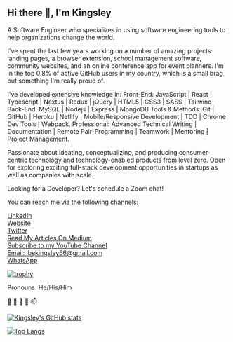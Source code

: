 ## Hi there 👋, I'm Kingsley

 A Software Engineer who specializes in using software engineering tools to help organizations change the world.

I've spent the last few years working on a number of amazing projects: landing pages, a browser extension, school management software, community websites, and an online conference app for event planners. I'm in the top 0.8% of active GitHub users in my country, which is a small brag but something I'm really proud of.

I've developed extensive knowledge in:
Front-End: JavaScript | React | Typescript  | NextJs | Redux | jQuery | HTML5 | CSS3 | SASS | Tailwind
Back-End:  MySQL | Nodejs | Express | MongoDB
Tools & Methods: Git | GitHub | Heroku | Netlify | Mobile/Responsive Development | TDD | Chrome Dev Tools | Webpack.
Professional: Advanced Technical Writing  | Documentation  | Remote Pair-Programming |  Teamwork | Mentoring | Project Management.

Passionate about ideating, conceptualizing, and producing consumer-centric technology and technology-enabled products from level zero. Open for exploring exciting full-stack development opportunities in startups as well as companies with scale.

Looking for a Developer? Let's schedule a Zoom chat!


You can reach me via the following channels:

[LinkedIn](https://www.linkedin.com/in/kingsley-ibe/)<br/>
[Website](https://kingsleyibe.vercel.app/)<br/>
[Twitter](https://x.com/kingsleyibec)<br/>
[Read My Articles On Medium](https://medium.com/@ibekingsley)<br/>
[Subscribe to my YouTube Channel](https://youtube.com/@kingsleyibe)<br/>
[Email: ibekingsley66@gmail.com](https://mail.google.com/mail/u/0/#inbox?compose=new)<br/>
[WhatsApp](https://api.whatsapp.com/send/?phone=2347030331929&text&app_absent=0)<br/>

[![trophy](https://github-profile-trophy.vercel.app/?username=ryo-ma)](https://github.com/KingsleyIbe/github-profile-trophy)

Pronouns: He/His/Him<br/>

👋 👀 🌱 💞️ 📫 

[![Kingsley's GitHub stats](https://github-readme-stats.vercel.app/api?username=kingsleyibe&show_icons=true&theme=radical)](https://github.com/kingsleyibe/github-readme-stats)

[![Top Langs](https://github-readme-stats.vercel.app/api/top-langs/?username=kingsley&show_icons=true&theme=radical)](https://github.com/kingsley/github-readme-stats)
